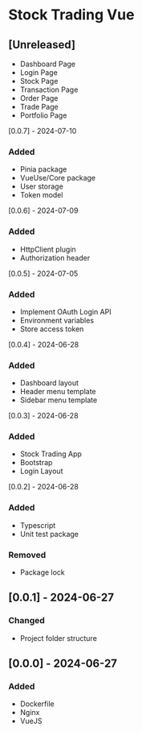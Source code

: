 # Stock Trading Vue

## [Unreleased]
- Dashboard Page
- Login Page
- Stock Page
- Transaction Page
- Order Page
- Trade Page
- Portfolio Page

[0.0.7] - 2024-07-10
### Added
- Pinia package
- VueUse/Core package
- User storage
- Token model

[0.0.6] - 2024-07-09
### Added
- HttpClient plugin
- Authorization header

[0.0.5] - 2024-07-05
### Added
- Implement OAuth Login API
- Environment variables
- Store access token

[0.0.4] - 2024-06-28
### Added
- Dashboard layout
- Header menu template
- Sidebar menu template

[0.0.3] - 2024-06-28
### Added
- Stock Trading App
- Bootstrap
- Login Layout

[0.0.2] - 2024-06-28
### Added
- Typescript
- Unit test package

### Removed
- Package lock

## [0.0.1] - 2024-06-27
### Changed
- Project folder structure

## [0.0.0] - 2024-06-27
### Added
- Dockerfile
- Nginx
- VueJS

